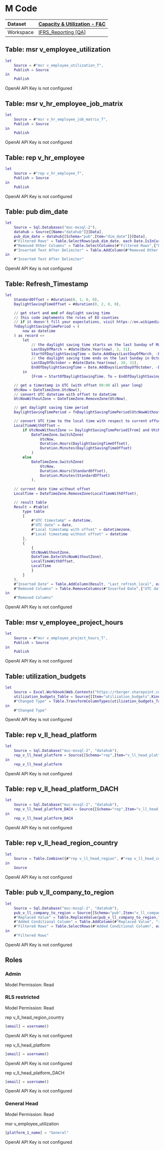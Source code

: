 



# M Code

|Dataset|[Capacity & Utilization - F&C](./../Capacity-&-Utilization---F&C.md)|
| :--- | :--- |
|Workspace|[IFRS_Reporting [QA]](../../Workspaces/IFRS_Reporting-[QA].md)|

## Table: msr v_employee_utilization


```m
let
    Source = #"msr v_employee_utilization_T",
    Publish = Source
in
    Publish
```

OpenAI API Key is not configured
## Table: msr v_hr_employee_job_matrix


```m
let
    Source = #"msr v_hr_employee_job_matrix_T",
    Publish = Source
in
    Publish
```

OpenAI API Key is not configured
## Table: rep v_hr_employee


```m
let
    Source = #"rep v_hr_employee_T",
    Publish = Source
in
    Publish
```

OpenAI API Key is not configured
## Table: pub dim_date


```m
let
    Source = Sql.Databases("muc-mssql-2"),
    datahub = Source{[Name="datahub"]}[Data],
    pub_dim_date = datahub{[Schema="pub",Item="dim_date"]}[Data],
    #"Filtered Rows" = Table.SelectRows(pub_dim_date, each Date.IsInCurrentYear([Date]) or Date.IsInPreviousYear([Date])),
    #"Removed Other Columns" = Table.SelectColumns(#"Filtered Rows",{"DateKey", "Date", "Day", "Weekday", "WeekDayName", "WeekOfYear", "Month", "MonthName", "Year", "YearMonthnumber", "FirstDayOfMonth", "YearMonthShort", "ISOWeekOfYearNameInCal"}),
    #"Inserted Text After Delimiter" = Table.AddColumn(#"Removed Other Columns", "MonthNameShort", each Text.AfterDelimiter(Text.Proper([YearMonthShort]), "/"), type text)
in
    #"Inserted Text After Delimiter"
```

OpenAI API Key is not configured
## Table: Refresh_Timestamp


```m
let
    StandardOffset = #duration(0, 1, 0, 0),
    DaylightSavingTimeOffset = #duration(0, 2, 0, 0),

    // get start and end of daylight saving time
    // this code implements the rules of EU counties
    // if it doesn't fill your expectations, visit https://en.wikipedia.org/wiki/Daylight_saving_time_by_country and implement your own function
    fnDaylightSavingTimePeriod = (
        now as datetime
    ) as record => 
        let
            // the daylight saving time starts on the last Sunday of March at 1am UTC
            LastDayOfMarch = #date(Date.Year(now), 3, 31),
            StartOfDaylightSavingTime = Date.AddDays(LastDayOfMarch, -Date.DayOfWeek(LastDayOfMarch)) & #time(1, 0, 0),
            // the daylight saving time ends on the last Sunday in October at 1am UTC
            LastDayOfOctober = #date(Date.Year(now), 10, 31),
            EndOfDaylightSavingTime = Date.AddDays(LastDayOfOctober, -Date.DayOfWeek(LastDayOfOctober)) & #time(1, 0, 0)
        in
            [From = StartOfDaylightSavingTime, To = EndOfDaylightSavingTime],

    // get a timestamp in UTC (with offset 00:00 all year long)
    UtcNow = DateTimeZone.UtcNow(),
    // convert UTC datetime with offset to datetime
    UtcNowWithoutZone = DateTimeZone.RemoveZone(UtcNow),

    // get daylight saving time period
    DaylightSavingTimePeriod = fnDaylightSavingTimePeriod(UtcNowWithoutZone),

    // convert UTC time to the local time with respect to current offset
    LocalTimeWithOffset = 
        if UtcNowWithoutZone >= DaylightSavingTimePeriod[From] and UtcNowWithoutZone <= DaylightSavingTimePeriod[To] then
            DateTimeZone.SwitchZone(
                UtcNow, 
                Duration.Hours(DaylightSavingTimeOffset), 
                Duration.Minutes(DaylightSavingTimeOffset)
            )
        else
            DateTimeZone.SwitchZone(
                UtcNow, 
                Duration.Hours(StandardOffset), 
                Duration.Minutes(StandardOffset)
            ),
    
    // current date time without offset
    LocalTime = DateTimeZone.RemoveZone(LocalTimeWithOffset),

    // result table
    Result = #table(
        type table
        [
            #"UTC timestamp" = datetime, 
            #"UTC date" = date,
            #"Local timestamp with offset" = datetimezone,
            #"Local timestamp without offset" = datetime
        ], 
        {
            {
            UtcNowWithoutZone,
            DateTime.Date(UtcNowWithoutZone),
            LocalTimeWithOffset,
            LocalTime
            }
        }
    ),
    #"Inserted Date" = Table.AddColumn(Result, "Last_refresh_local", each DateTime.Date([Local timestamp without offset]), type date),
    #"Removed Columns" = Table.RemoveColumns(#"Inserted Date",{"UTC date", "Local timestamp without offset"})
in
    #"Removed Columns"
```

OpenAI API Key is not configured
## Table: msr v_employee_project_hours


```m
let
    Source = #"msr v_employee_project_hours_T",
    Publish = Source
in
    Publish
```

OpenAI API Key is not configured
## Table: utilization_budgets


```m
let
    Source = Excel.Workbook(Web.Contents("https://rberger.sharepoint.com/sites/Reports-Utilization/Shared%20Documents/Report_Utilization/Data/utilization_budgets.xlsx"), null, true),
    utilization_budgets_Table = Source{[Item="utilization_budgets",Kind="Table"]}[Data],
    #"Changed Type" = Table.TransformColumnTypes(utilization_budgets_Table,{{"country_code_iso3", type text}, {"jobcode_id", type text}, {"jobcode", type text}, {"job_short", type text}, {"utilization_target", type number}})
in
    #"Changed Type"
```

OpenAI API Key is not configured
## Table: rep v_ll_head_platform


```m
let
    Source = Sql.Database("muc-mssql-2", "datahub"),
    rep_v_ll_head_platform = Source{[Schema="rep",Item="v_ll_head_platform"]}[Data]
in
    rep_v_ll_head_platform
```

OpenAI API Key is not configured
## Table: rep v_ll_head_platform_DACH


```m
let
    Source = Sql.Database("muc-mssql-2", "datahub"),
    rep_v_ll_head_platform_DACH = Source{[Schema="rep",Item="v_ll_head_platform_DACH"]}[Data]
in
    rep_v_ll_head_platform_DACH
```

OpenAI API Key is not configured
## Table: rep v_II_head_region_country


```m
let
    Source = Table.Combine({#"rep v_ll_head_region", #"rep v_ll_head_country"})
in
    Source
```

OpenAI API Key is not configured
## Table: pub v_ll_company_to_region


```m
let
    Source = Sql.Database("muc-mssql-2", "datahub"),
    pub_v_ll_company_to_region = Source{[Schema="pub",Item="v_ll_company_to_region"]}[Data],
    #"Replaced Value" = Table.ReplaceValue(pub_v_ll_company_to_region,"polariXpartner","PXPartner",Replacer.ReplaceText,{"region_reporting_level3"}),
    #"Added Conditional Column" = Table.AddColumn(#"Replaced Value", "region_reporting_level1_sort", each if [region_reporting_level1] = "EMEA" then 1 else if [region_reporting_level1] = "Non-operational companies" then 6 else if [region_reporting_level1] = "Holding" then 5 else if [region_reporting_level1] = "Other RB companies" then 4 else if [region_reporting_level1] = "Americas" then 2 else if [region_reporting_level1] = "Asia" then 3 else if [region_reporting_level1] = "RUS" then 7 else null, type number),
    #"Filtered Rows" = Table.SelectRows(#"Added Conditional Column", each ([region_reporting_level1] <> null and [region_reporting_level1] <> "Non-operational companies" and [region_reporting_level1] <> "RUS"))
in
    #"Filtered Rows"
```

OpenAI API Key is not configured
## Roles

### Admin


Model Permission: Read
### RLS restricted


Model Permission: Read

rep v_II_head_region_country

```m
[email] = username()
```

OpenAI API Key is not configured

rep v_ll_head_platform

```m
[email] = username()
```

OpenAI API Key is not configured

rep v_ll_head_platform_DACH

```m
[email] = username()
```

OpenAI API Key is not configured
### General Head


Model Permission: Read

msr v_employee_utilization

```m
[platform_1_name] = "General"
```

OpenAI API Key is not configured